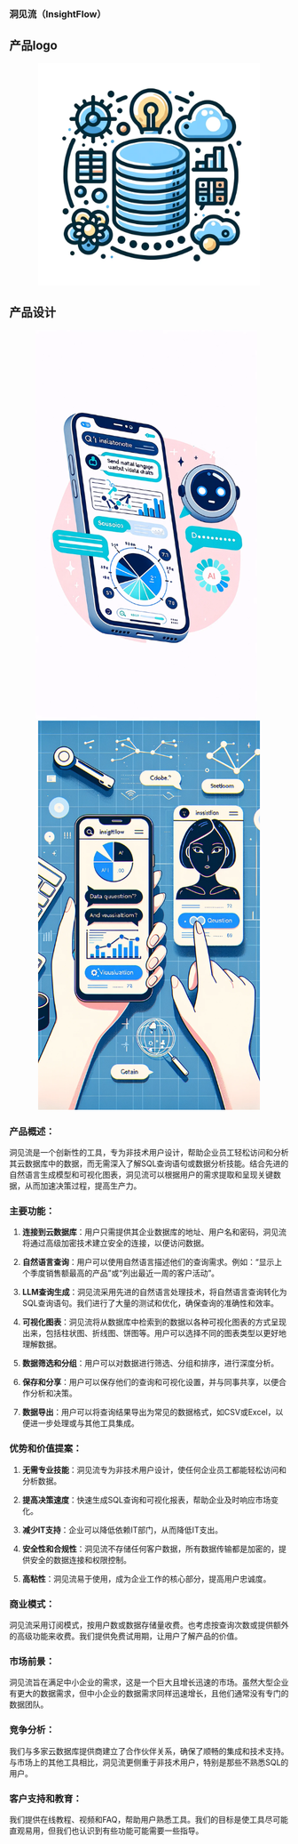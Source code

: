 ### 洞见流（InsightFlow）

## 产品logo
<div align="center">
    <img src="logo.png" width="400">
</div>

## 产品设计
<div align="center">
    <img src="app_design_1.png" width="400" style="margin-right: 10px;">
    <img src="app_design_2.png" width="400">
</div>


### 产品概述：

洞见流是一个创新性的工具，专为非技术用户设计，帮助企业员工轻松访问和分析其云数据库中的数据，而无需深入了解SQL查询语句或数据分析技能。结合先进的自然语言生成模型和可视化图表，洞见流可以根据用户的需求提取和呈现关键数据，从而加速决策过程，提高生产力。

### 主要功能：

1. **连接到云数据库**：用户只需提供其企业数据库的地址、用户名和密码，洞见流将通过高级加密技术建立安全的连接，以便访问数据。

2. **自然语言查询**：用户可以使用自然语言描述他们的查询需求。例如：“显示上个季度销售额最高的产品”或“列出最近一周的客户活动”。

3. **LLM查询生成**：洞见流采用先进的自然语言处理技术，将自然语言查询转化为SQL查询语句。我们进行了大量的测试和优化，确保查询的准确性和效率。

4. **可视化图表**：洞见流将从数据库中检索到的数据以各种可视化图表的方式呈现出来，包括柱状图、折线图、饼图等。用户可以选择不同的图表类型以更好地理解数据。

5. **数据筛选和分组**：用户可以对数据进行筛选、分组和排序，进行深度分析。

6. **保存和分享**：用户可以保存他们的查询和可视化设置，并与同事共享，以便合作分析和决策。

7. **数据导出**：用户可以将查询结果导出为常见的数据格式，如CSV或Excel，以便进一步处理或与其他工具集成。

### 优势和价值提案：

1. **无需专业技能**：洞见流专为非技术用户设计，使任何企业员工都能轻松访问和分析数据。

2. **提高决策速度**：快速生成SQL查询和可视化报表，帮助企业及时响应市场变化。

3. **减少IT支持**：企业可以降低依赖IT部门，从而降低IT支出。

4. **安全性和合规性**：洞见流不存储任何客户数据，所有数据传输都是加密的，提供安全的数据连接和权限控制。

5. **高粘性**：洞见流易于使用，成为企业工作的核心部分，提高用户忠诚度。

### 商业模式：

洞见流采用订阅模式，按用户数或数据存储量收费。也考虑按查询次数或提供额外的高级功能来收费。我们提供免费试用期，让用户了解产品的价值。

### 市场前景：

洞见流旨在满足中小企业的需求，这是一个巨大且增长迅速的市场。虽然大型企业有更大的数据需求，但中小企业的数据需求同样迅速增长，且他们通常没有专门的数据团队。

### 竞争分析：

我们与多家云数据库提供商建立了合作伙伴关系，确保了顺畅的集成和技术支持。与市场上的其他工具相比，洞见流更侧重于非技术用户，特别是那些不熟悉SQL的用户。

### 客户支持和教育：

我们提供在线教程、视频和FAQ，帮助用户熟悉工具。我们的目标是使工具尽可能直观易用，但我们也认识到有些功能可能需要一些指导。

